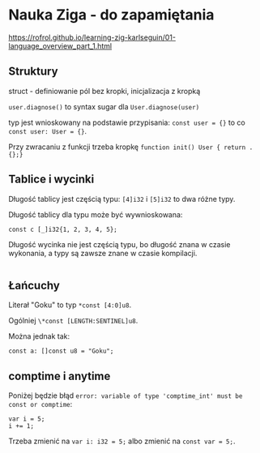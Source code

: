 # Nauka Ziga - do zapamiętania

https://rofrol.github.io/learning-zig-karlseguin/01-language_overview_part_1.html

## Struktury

struct - definiowanie pól bez kropki, inicjalizacja z kropką

`user.diagnose()` to syntax sugar dla `User.diagnose(user)`

typ jest wnioskowany na podstawie przypisania: `const user = {}` to co `const user: User = {}`.

Przy zwracaniu z funkcji trzeba kropkę `function init() User { return .{};}`

## Tablice i wycinki

Długość tablicy jest częścią typu: `[4]i32` i `[5]i32` to dwa różne typy.

Długość tablicy dla typu może być wywnioskowana:

```zig
const c [_]i32{1, 2, 3, 4, 5};
```

Długość wycinka nie jest częścią typu, bo długość znana w czasie wykonania, a typy są zawsze znane w czasie kompilacji.

```zig

```

## Łańcuchy

Literał "Goku" to typ `*const [4:0]u8`.

Ogólniej `\*const [LENGTH:SENTINEL]u8`.

Można jednak tak:

```zig
const a: []const u8 = "Goku";
```

## comptime i anytime

Poniżej będzie błąd `error: variable of type 'comptime_int' must be const or comptime`:

```zig
var i = 5;
i += 1;
```

Trzeba zmienić na `var i: i32 = 5;` albo zmienić na `const var = 5;`.
